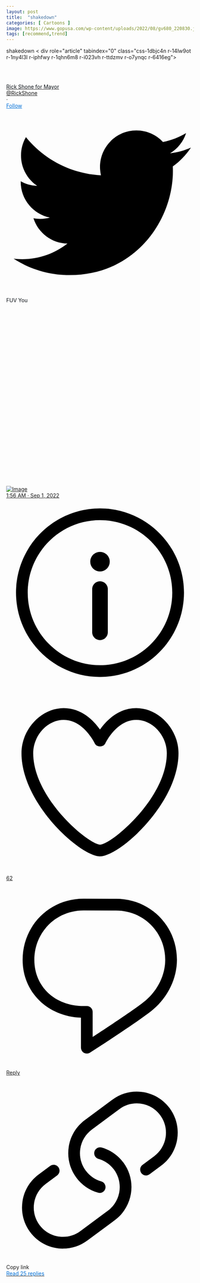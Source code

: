 ```yaml
---
layout: post
title:  "shakedown"
categories: [ Cartoons ]
image: https://www.gopusa.com/wp-content/uploads/2022/08/gv680_220830.jpg
tags: [recommend,trend]
---
```

shakedown
< div role="article" tabindex="0" class="css-1dbjc4n r-14lw9ot r-1ny4l3l r-iphfwy r-1qhn6m8 r-i023vh r-ttdzmv r-o7ynqc r-6416eg"><a href="https://twitter.com/RickShone/status/1565035796583030787?ref_src=twsrc%5Etfw%7Ctwcamp%5Etweetembed%7Ctwterm%5E1565035796583030787%7Ctwgr%5Ee55ac88f20e78278354e26197aaf0ac95ac2fa23%7Ctwcon%5Es1_&amp;ref_url=https%3A%2F%2Fblog.trumptribune.com%2Fklein-shone-winnipeg-mayoral-roundup%2F" rel="noopener noreferrer nofollow" target="_blank" aria-label="Visit this Tweet on Twitter" role="link" class="css-4rbku5 css-18t94o4 css-1dbjc4n r-1loqt21"></a><div class="css-1dbjc4n r-18u37iz r-kzbkwu"><div class="css-1dbjc4n r-1ny4l3l"><div class="css-1dbjc4n r-1adg3ll r-bztko3" data-testid="UserAvatar-Container-RickShone" style="height: 48px; width: 48px;"><div class="r-1adg3ll r-13qz1uu" style="padding-bottom: 100%;"></div><div class="r-1p0dtai r-1pi2tsx r-1d2f490 r-u8s1d r-ipm5af r-13qz1uu"><div class="css-1dbjc4n r-1adg3ll r-1pi2tsx r-1wyvozj r-bztko3 r-u8s1d r-1v2oles r-desppf r-13qz1uu"><div class="r-1adg3ll r-13qz1uu" style="padding-bottom: 100%;"></div><div class="r-1p0dtai r-1pi2tsx r-1d2f490 r-u8s1d r-ipm5af r-13qz1uu"><div class="css-1dbjc4n r-sdzlij r-ggadg3 r-1udh08x r-u8s1d r-8jfcpp" style="height: calc(100% - -4px); width: calc(100% - -4px);"><a href="https://twitter.com/RickShone?ref_src=twsrc%5Etfw%7Ctwcamp%5Etweetembed%7Ctwterm%5E1565035796583030787%7Ctwgr%5Ee55ac88f20e78278354e26197aaf0ac95ac2fa23%7Ctwcon%5Es1_&amp;ref_url=https%3A%2F%2Fblog.trumptribune.com%2Fklein-shone-winnipeg-mayoral-roundup%2F" rel="noopener noreferrer nofollow" target="_blank" aria-hidden="true" role="link" tabindex="-1" class="css-4rbku5 css-18t94o4 css-1dbjc4n r-1loqt21 r-1pi2tsx r-1ny4l3l r-o7ynqc r-6416eg r-13qz1uu" style="background-color: rgba(0, 0, 0, 0);"><div class="css-1dbjc4n r-sdzlij r-1wyvozj r-1udh08x r-633pao r-u8s1d r-1v2oles r-desppf" style="height: calc(100% - 4px); width: calc(100% - 4px);"><div class="css-1dbjc4n r-1pi2tsx r-13qz1uu" style="background-color: rgba(0, 0, 0, 0);"></div></div><div class="css-1dbjc4n r-sdzlij r-1wyvozj r-1udh08x r-633pao r-u8s1d r-1v2oles r-desppf" style="height: calc(100% - 4px); width: calc(100% - 4px);"><div class="css-1dbjc4n r-14lw9ot r-1pi2tsx r-13qz1uu"></div></div><div class="css-1dbjc4n r-14lw9ot r-sdzlij r-1wyvozj r-1udh08x r-633pao r-u8s1d r-1v2oles r-desppf" style="height: calc(100% - 4px); width: calc(100% - 4px);"><div class="css-1dbjc4n r-1adg3ll r-1udh08x" style=""><div class="r-1adg3ll r-13qz1uu" style="padding-bottom: 100%;"></div><div class="r-1p0dtai r-1pi2tsx r-1d2f490 r-u8s1d r-ipm5af r-13qz1uu"><div aria-label="" class="css-1dbjc4n r-1p0dtai r-1mlwlqe r-1d2f490 r-1udh08x r-u8s1d r-zchlnj r-ipm5af r-417010" style=""><div class="css-1dbjc4n r-1niwhzg r-vvn4in r-u6sd8q r-4gszlv r-1p0dtai r-1pi2tsx r-1d2f490 r-u8s1d r-zchlnj r-ipm5af r-13qz1uu r-1wyyakw" style="background-image: url(&quot;https://pbs.twimg.com/profile_images/1555391140752347136/cVfNkpmN_normal.jpg&quot;);"></div><img alt="" draggable="true" src="https://pbs.twimg.com/profile_images/1555391140752347136/cVfNkpmN_normal.jpg" class="css-9pa8cd"></div></div></div></div><div class="css-1dbjc4n r-sdzlij r-1wyvozj r-1udh08x r-u8s1d r-1v2oles r-desppf" style="height: calc(100% - 4px); width: calc(100% - 4px);"><div class="css-1dbjc4n r-12181gd r-1pi2tsx r-1ny4l3l r-o7ynqc r-6416eg r-13qz1uu"></div></div></a></div></div></div></div></div></div><div class="css-1dbjc4n r-eqz5dr r-1777fci r-4amgru r-1kh6xel"><div class="css-1dbjc4n r-1ny4l3l"><div class="css-1dbjc4n r-1wbh5a2 r-dnmrzs r-1ny4l3l"><div class="css-1dbjc4n r-1wbh5a2 r-dnmrzs r-1ny4l3l"><a href="https://twitter.com/RickShone?ref_src=twsrc%5Etfw%7Ctwcamp%5Etweetembed%7Ctwterm%5E1565035796583030787%7Ctwgr%5Ee55ac88f20e78278354e26197aaf0ac95ac2fa23%7Ctwcon%5Es1_&amp;ref_url=https%3A%2F%2Fblog.trumptribune.com%2Fklein-shone-winnipeg-mayoral-roundup%2F" rel="noopener noreferrer nofollow" target="_blank" role="link" class="css-4rbku5 css-18t94o4 css-1dbjc4n r-1loqt21 r-1wbh5a2 r-dnmrzs r-1ny4l3l"><div class="css-1dbjc4n r-1awozwy r-18u37iz r-dnmrzs"><div dir="auto" class="css-901oao r-1awozwy r-6koalj r-1qd0xha r-a023e6 r-b88u0q r-rjixqe r-bcqeeo r-1udh08x r-3s2u2q r-qvutc0" style="color: rgb(15, 20, 25);"><span class="css-901oao css-16my406 css-bfa6kz r-poiln3 r-bcqeeo r-qvutc0"><span class="css-901oao css-16my406 r-poiln3 r-bcqeeo r-qvutc0">Rick Shone for Mayor</span></span></div><div dir="auto" class="css-901oao r-xoduu5 r-18u37iz r-1q142lx r-1qd0xha r-a023e6 r-16dba41 r-rjixqe r-bcqeeo r-qvutc0" style="color: rgb(15, 20, 25);"></div></div></a><div class="css-1dbjc4n r-1awozwy r-18u37iz r-1wbh5a2"><a href="https://twitter.com/RickShone?ref_src=twsrc%5Etfw%7Ctwcamp%5Etweetembed%7Ctwterm%5E1565035796583030787%7Ctwgr%5Ee55ac88f20e78278354e26197aaf0ac95ac2fa23%7Ctwcon%5Es1_&amp;ref_url=https%3A%2F%2Fblog.trumptribune.com%2Fklein-shone-winnipeg-mayoral-roundup%2F" rel="noopener noreferrer nofollow" target="_blank" role="link" tabindex="-1" class="css-4rbku5 css-18t94o4 css-1dbjc4n r-1loqt21 r-1wbh5a2 r-dnmrzs r-1ny4l3l"><div class="css-1dbjc4n"><div dir="ltr" class="css-901oao css-bfa6kz r-14j79pv r-18u37iz r-1qd0xha r-a023e6 r-16dba41 r-rjixqe r-bcqeeo r-qvutc0" style=""><span class="css-901oao css-16my406 r-poiln3 r-bcqeeo r-qvutc0">@RickShone</span></div></div></a><div class="css-1dbjc4n r-18u37iz r-1q142lx"><div dir="auto" aria-hidden="true" class="css-901oao r-14j79pv r-1q142lx r-1qd0xha r-a023e6 r-16dba41 r-rjixqe r-bcqeeo r-s1qlax r-qvutc0" style=""><span class="css-901oao css-16my406 r-poiln3 r-bcqeeo r-qvutc0">·</span></div><a href="https://twitter.com/intent/follow?ref_src=twsrc%5Etfw%7Ctwcamp%5Etweetembed%7Ctwterm%5E1565035796583030787%7Ctwgr%5Ee55ac88f20e78278354e26197aaf0ac95ac2fa23%7Ctwcon%5Es1_&amp;ref_url=https%3A%2F%2Fblog.trumptribune.com%2Fklein-shone-winnipeg-mayoral-roundup%2F&amp;screen_name=RickShone" dir="auto" rel="noopener noreferrer nofollow" target="_blank" role="link" class="css-4rbku5 css-18t94o4 css-901oao r-1loqt21 r-1qd0xha r-a023e6 r-b88u0q r-rjixqe r-bcqeeo r-qvutc0" style="color: rgb(0, 111, 214);"><span class="css-901oao css-16my406 r-poiln3 r-bcqeeo r-qvutc0">Follow</span></a></div></div></div></div></div></div><a href="https://twitter.com/RickShone/status/1565035796583030787?ref_src=twsrc%5Etfw%7Ctwcamp%5Etweetembed%7Ctwterm%5E1565035796583030787%7Ctwgr%5Ee55ac88f20e78278354e26197aaf0ac95ac2fa23%7Ctwcon%5Es1_&amp;ref_url=https%3A%2F%2Fblog.trumptribune.com%2Fklein-shone-winnipeg-mayoral-roundup%2F" rel="noopener noreferrer nofollow" target="_blank" aria-label="View on Twitter" role="link" class="css-4rbku5 css-18t94o4 css-1dbjc4n r-sdzlij r-1loqt21 r-1jj8364 r-1ny4l3l r-o7ynqc r-6416eg"><svg viewBox="0 0 24 24" aria-hidden="true" class="r-1cvl2hr r-4qtqp9 r-yyyyoo r-6zzn7w r-19fsva8 r-dnmrzs r-bnwqim r-1plcrui r-lrvibr r-q1j0wu"><g><path d="M23.643 4.937c-.835.37-1.732.62-2.675.733.962-.576 1.7-1.49 2.048-2.578-.9.534-1.897.922-2.958 1.13-.85-.904-2.06-1.47-3.4-1.47-2.572 0-4.658 2.086-4.658 4.66 0 .364.042.718.12 1.06-3.873-.195-7.304-2.05-9.602-4.868-.4.69-.63 1.49-.63 2.342 0 1.616.823 3.043 2.072 3.878-.764-.025-1.482-.234-2.11-.583v.06c0 2.257 1.605 4.14 3.737 4.568-.392.106-.803.162-1.227.162-.3 0-.593-.028-.877-.082.593 1.85 2.313 3.198 4.352 3.234-1.595 1.25-3.604 1.995-5.786 1.995-.376 0-.747-.022-1.112-.065 2.062 1.323 4.51 2.093 7.14 2.093 8.57 0 13.255-7.098 13.255-13.254 0-.2-.005-.402-.014-.602.91-.658 1.7-1.477 2.323-2.41z"></path></g></svg></a></div><div class="css-1dbjc4n"><div lang="en" dir="auto" class="css-901oao r-1dqbpge r-1qd0xha r-adyw6z r-16dba41 r-135wba7 r-bcqeeo r-bnwqim r-qvutc0" data-testid="tweetText" style="color: rgb(15, 20, 25);"><span class="css-901oao css-16my406 r-poiln3 r-bcqeeo r-qvutc0">FUV You</span></div></div><div class="css-1dbjc4n r-1ets6dv r-1q9bdsx r-1phboty r-rs99b7 r-1s2bzr4 r-1udh08x"><div class="css-1dbjc4n"><a href="https://twitter.com/RickShone/status/1565035796583030787/photo/1?ref_src=twsrc%5Etfw%7Ctwcamp%5Etweetembed%7Ctwterm%5E1565035796583030787%7Ctwgr%5Ee55ac88f20e78278354e26197aaf0ac95ac2fa23%7Ctwcon%5Es1_&amp;ref_url=https%3A%2F%2Fblog.trumptribune.com%2Fklein-shone-winnipeg-mayoral-roundup%2F" rel="noopener noreferrer nofollow" target="_blank" role="link" class="css-4rbku5 css-18t94o4 css-1dbjc4n r-1loqt21 r-1pi2tsx r-1ny4l3l"><div class="css-1dbjc4n r-1adg3ll r-1udh08x" style=""><div class="r-1adg3ll r-13qz1uu" style="padding-bottom: 97.0046%;"></div><div class="r-1p0dtai r-1pi2tsx r-1d2f490 r-u8s1d r-ipm5af r-13qz1uu"><div aria-label="Image" class="css-1dbjc4n r-1p0dtai r-1mlwlqe r-1d2f490 r-1udh08x r-u8s1d r-zchlnj r-ipm5af r-417010" style="margin: 0px;"><div class="css-1dbjc4n r-1niwhzg r-vvn4in r-u6sd8q r-4gszlv r-1p0dtai r-1pi2tsx r-1d2f490 r-u8s1d r-zchlnj r-ipm5af r-13qz1uu r-1wyyakw" style="background-image: url(&quot;https://pbs.twimg.com/media/FbgfwjpakAA8tyx?format=jpg&amp;name=360x360&quot;);"></div><img alt="Image" draggable="true" src="https://pbs.twimg.com/media/FbgfwjpakAA8tyx?format=jpg&amp;name=360x360" class="css-9pa8cd"></div></div></div></a></div></div><div class="css-1dbjc4n r-1awozwy r-18u37iz r-1bymd8e"><div dir="auto" class="css-901oao css-bfa6kz r-1qd0xha r-a023e6 r-16dba41 r-rjixqe r-bcqeeo r-qvutc0" style="color: rgb(15, 20, 25);"><span class="css-901oao css-16my406 r-14j79pv r-poiln3 r-bcqeeo r-qvutc0" style=""><a href="https://twitter.com/RickShone/status/1565035796583030787?ref_src=twsrc%5Etfw%7Ctwcamp%5Etweetembed%7Ctwterm%5E1565035796583030787%7Ctwgr%5Ee55ac88f20e78278354e26197aaf0ac95ac2fa23%7Ctwcon%5Es1_&amp;ref_url=https%3A%2F%2Fblog.trumptribune.com%2Fklein-shone-winnipeg-mayoral-roundup%2F" rel="noopener noreferrer nofollow" target="_blank" role="link" class="css-4rbku5 css-18t94o4 css-901oao css-16my406 r-14j79pv r-1loqt21 r-poiln3 r-bcqeeo r-qvutc0" style=""><span class="css-901oao css-16my406 r-poiln3 r-bcqeeo r-qvutc0">1:56 AM · Sep 1, 2022</span></a></span></div><a href="https://help.twitter.com/en/twitter-for-websites-ads-info-and-privacy" rel="noopener noreferrer nofollow" target="_blank" aria-label="Twitter Ads info and privacy" role="link" class="css-4rbku5 css-18t94o4 css-1dbjc4n r-sdzlij r-1loqt21 r-mabqd8 r-1777fci r-1jj8364 r-2eo2mk r-1ny4l3l r-o7ynqc r-6416eg r-1yvhtrz"><svg viewBox="0 0 24 24" aria-hidden="true" class="r-14j79pv r-4qtqp9 r-yyyyoo r-1xvli5t r-dnmrzs r-bnwqim r-1plcrui r-lrvibr"><g><path d="M12 18.042c-.553 0-1-.447-1-1v-5.5c0-.553.447-1 1-1s1 .447 1 1v5.5c0 .553-.447 1-1 1z"></path><circle cx="12" cy="8.042" r="1.25"></circle><path d="M12 22.75C6.072 22.75 1.25 17.928 1.25 12S6.072 1.25 12 1.25 22.75 6.072 22.75 12 17.928 22.75 12 22.75zm0-20C6.9 2.75 2.75 6.9 2.75 12S6.9 21.25 12 21.25s9.25-4.15 9.25-9.25S17.1 2.75 12 2.75z"></path></g></svg></a></div><div class="css-1dbjc4n r-1niwhzg r-1yadl64 r-109y4c4 r-1udh08x r-t60dpp r-u8s1d r-92ng3h"></div><div class="css-1dbjc4n r-1habvwh r-1ets6dv r-5kkj8d r-18u37iz r-14gqq1x r-1h8ys4a"><a href="https://twitter.com/intent/like?ref_src=twsrc%5Etfw%7Ctwcamp%5Etweetembed%7Ctwterm%5E1565035796583030787%7Ctwgr%5Ee55ac88f20e78278354e26197aaf0ac95ac2fa23%7Ctwcon%5Es1_&amp;ref_url=https%3A%2F%2Fblog.trumptribune.com%2Fklein-shone-winnipeg-mayoral-roundup%2F&amp;tweet_id=1565035796583030787" rel="noopener noreferrer nofollow" target="_blank" aria-label="Like. This Tweet has 62 likes" role="link" class="css-4rbku5 css-18t94o4 css-1dbjc4n r-1awozwy r-1loqt21 r-18u37iz r-1mf7evn r-1ny4l3l r-o7ynqc r-6416eg"><div class="css-1dbjc4n r-sdzlij r-mabqd8 r-1777fci r-cnkkqs r-1yvhtrz"><svg viewBox="0 0 24 24" aria-hidden="true" class="r-14j79pv r-4qtqp9 r-yyyyoo r-1xvli5t r-dnmrzs r-bnwqim r-1plcrui r-lrvibr"><g><path d="M12 21.638h-.014C9.403 21.59 1.95 14.856 1.95 8.478c0-3.064 2.525-5.754 5.403-5.754 2.29 0 3.83 1.58 4.646 2.73.814-1.148 2.354-2.73 4.645-2.73 2.88 0 5.404 2.69 5.404 5.755 0 6.376-7.454 13.11-10.037 13.157H12zM7.354 4.225c-2.08 0-3.903 1.988-3.903 4.255 0 5.74 7.034 11.596 8.55 11.658 1.518-.062 8.55-5.917 8.55-11.658 0-2.267-1.823-4.255-3.903-4.255-2.528 0-3.94 2.936-3.952 2.965-.23.562-1.156.562-1.387 0-.014-.03-1.425-2.965-3.954-2.965z"></path></g></svg></div><div dir="auto" class="css-901oao css-bfa6kz r-14j79pv r-1qd0xha r-a023e6 r-16dba41 r-rjixqe r-13hce6t r-bcqeeo r-qvutc0"><span class="css-901oao css-16my406 r-poiln3 r-bcqeeo r-qvutc0">62</span></div></a><a href="https://twitter.com/intent/tweet?ref_src=twsrc%5Etfw%7Ctwcamp%5Etweetembed%7Ctwterm%5E1565035796583030787%7Ctwgr%5Ee55ac88f20e78278354e26197aaf0ac95ac2fa23%7Ctwcon%5Es1_&amp;ref_url=https%3A%2F%2Fblog.trumptribune.com%2Fklein-shone-winnipeg-mayoral-roundup%2F&amp;in_reply_to=1565035796583030787" rel="noopener noreferrer nofollow" target="_blank" aria-label="Reply to this Tweet on Twitter" role="link" class="css-4rbku5 css-18t94o4 css-1dbjc4n r-1awozwy r-1loqt21 r-18u37iz r-1mf7evn r-1ny4l3l r-o7ynqc r-6416eg"><div class="css-1dbjc4n r-sdzlij r-mabqd8 r-1777fci r-1yvhtrz"><svg viewBox="0 0 24 24" aria-hidden="true" class="r-14j79pv r-4qtqp9 r-yyyyoo r-1xvli5t r-dnmrzs r-bnwqim r-1plcrui r-lrvibr"><g><path d="M14.046 2.242l-4.148-.01h-.002c-4.374 0-7.8 3.427-7.8 7.802 0 4.098 3.186 7.206 7.465 7.37v3.828c0 .108.044.286.12.403.142.225.384.347.632.347.138 0 .277-.038.402-.118.264-.168 6.473-4.14 8.088-5.506 1.902-1.61 3.04-3.97 3.043-6.312v-.017c-.006-4.367-3.43-7.787-7.8-7.788zm3.787 12.972c-1.134.96-4.862 3.405-6.772 4.643V16.67c0-.414-.335-.75-.75-.75h-.396c-3.66 0-6.318-2.476-6.318-5.886 0-3.534 2.768-6.302 6.3-6.302l4.147.01h.002c3.532 0 6.3 2.766 6.302 6.296-.003 1.91-.942 3.844-2.514 5.176z"></path></g></svg></div><div dir="auto" class="css-901oao css-bfa6kz r-14j79pv r-1qd0xha r-a023e6 r-16dba41 r-rjixqe r-13hce6t r-bcqeeo r-qvutc0"><span class="css-901oao css-16my406 r-poiln3 r-bcqeeo r-qvutc0">Reply</span></div></a><div role="button" tabindex="0" class="css-18t94o4 css-1dbjc4n r-1awozwy r-18u37iz r-1wbh5a2 r-1ny4l3l r-o7ynqc r-6416eg"><div class="css-1dbjc4n r-sdzlij r-mabqd8 r-1777fci r-cnkkqs r-1yvhtrz"><svg viewBox="0 0 24 24" aria-hidden="true" class="r-14j79pv r-4qtqp9 r-yyyyoo r-1xvli5t r-dnmrzs r-bnwqim r-1plcrui r-lrvibr"><g><path d="M11.96 14.945c-.067 0-.136-.01-.203-.027-1.13-.318-2.097-.986-2.795-1.932-.832-1.125-1.176-2.508-.968-3.893s.942-2.605 2.068-3.438l3.53-2.608c2.322-1.716 5.61-1.224 7.33 1.1.83 1.127 1.175 2.51.967 3.895s-.943 2.605-2.07 3.438l-1.48 1.094c-.333.246-.804.175-1.05-.158-.246-.334-.176-.804.158-1.05l1.48-1.095c.803-.592 1.327-1.463 1.476-2.45.148-.988-.098-1.975-.69-2.778-1.225-1.656-3.572-2.01-5.23-.784l-3.53 2.608c-.802.593-1.326 1.464-1.475 2.45-.15.99.097 1.975.69 2.778.498.675 1.187 1.15 1.992 1.377.4.114.633.528.52.928-.092.33-.394.547-.722.547z"></path><path d="M7.27 22.054c-1.61 0-3.197-.735-4.225-2.125-.832-1.127-1.176-2.51-.968-3.894s.943-2.605 2.07-3.438l1.478-1.094c.334-.245.805-.175 1.05.158s.177.804-.157 1.05l-1.48 1.095c-.803.593-1.326 1.464-1.475 2.45-.148.99.097 1.975.69 2.778 1.225 1.657 3.57 2.01 5.23.785l3.528-2.608c1.658-1.225 2.01-3.57.785-5.23-.498-.674-1.187-1.15-1.992-1.376-.4-.113-.633-.527-.52-.927.112-.4.528-.63.926-.522 1.13.318 2.096.986 2.794 1.932 1.717 2.324 1.224 5.612-1.1 7.33l-3.53 2.608c-.933.693-2.023 1.026-3.105 1.026z"></path></g></svg></div><div dir="auto" class="css-901oao css-bfa6kz r-14j79pv r-1qd0xha r-a023e6 r-16dba41 r-rjixqe r-13hce6t r-bcqeeo r-qvutc0"><span class="css-901oao css-16my406 r-poiln3 r-bcqeeo r-qvutc0">Copy link</span></div></div></div><div class="css-1dbjc4n r-kzbkwu r-1h8ys4a"><a href="https://twitter.com/RickShone/status/1565035796583030787?ref_src=twsrc%5Etfw%7Ctwcamp%5Etweetembed%7Ctwterm%5E1565035796583030787%7Ctwgr%5Ee55ac88f20e78278354e26197aaf0ac95ac2fa23%7Ctwcon%5Es1_&amp;ref_url=https%3A%2F%2Fblog.trumptribune.com%2Fklein-shone-winnipeg-mayoral-roundup%2F" rel="noopener noreferrer nofollow" target="_blank" role="link" class="css-4rbku5 css-18t94o4 css-1dbjc4n r-1niwhzg r-1ets6dv r-sdzlij r-1phboty r-rs99b7 r-1loqt21 r-15ysp7h r-4wgw6l r-1ny4l3l r-ymttw5 r-o7ynqc r-6416eg r-lrvibr"><div dir="auto" class="css-901oao r-1awozwy r-6koalj r-18u37iz r-16y2uox r-1qd0xha r-a023e6 r-b88u0q r-1777fci r-rjixqe r-bcqeeo r-q4m81j r-qvutc0" style="color: rgb(0, 111, 214);"><span class="css-901oao css-16my406 css-bfa6kz r-poiln3 r-1b43r93 r-1cwl3u0 r-bcqeeo r-qvutc0"><span class="css-901oao css-16my406 r-poiln3 r-bcqeeo r-qvutc0">Read 25 replies</span></span></div></a></div></div>
<!--stackedit_data:
eyJoaXN0b3J5IjpbLTIwMzk3ODgzOTcsLTk5MTQ4Mzk0OSwxNj
M2MzgzNjE2XX0=
-->